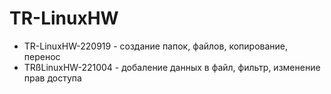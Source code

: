 # TR-LinuxHW
- TR-LinuxHW-220919 - создание папок, файлов, копирование, перенос
- TRßLinuxHW-221004 - добаление данных в файл, фильтр, изменение прав доступа
